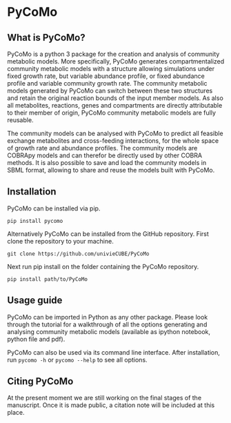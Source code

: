# PyCoMo
## What is PyCoMo?
PyCoMo is a python 3 package for the creation and analysis of community metabolic models. More specifically, PyCoMo generates compartmentalized community metabolic models with a structure allowing simulations under fixed growth rate, but variable abundance profile, or fixed abundance profile and variable community growth rate. The community metabolic models generated by PyCoMo can switch between these two structures and retain the original reaction bounds of the input member models. As also all metabolites, reactions, genes and compartments are directly attributable to their member of origin, PyCoMo community metabolic models are fully reusable.

The community models can be analysed with PyCoMo to predict all feasible exchange metabolites and cross-feeding interactions, for the whole space of growth rate and abundance profiles. The community models are COBRApy models and can therefor be directly used by other COBRA methods. It is also possible to save and load the community models in SBML format, allowing to share and reuse the models built with PyCoMo.

## Installation
PyCoMo can be installed via pip.
```
pip install pycomo
```
Alternatively PyCoMo can be installed from the GitHub repository. First clone the repository to your machine.
```
git clone https://github.com/univieCUBE/PyCoMo
```
Next run pip install on the folder containing the PyCoMo repository.
```
pip install path/to/PyCoMo
```

## Usage guide
PyCoMo can be imported in Python as any other package. Please look through the tutorial for a walkthrough of all the options generating and analysing community metabolic models (available as ipython notebook, python file and pdf).

PyCoMo can also be used via its command line interface. After installation, run ```pycomo -h``` or ```pycomo --help``` to see all options.
## Citing PyCoMo
At the present moment we are still working on the final stages of the manuscript. Once it is made public, a citation note will be included at this place.
